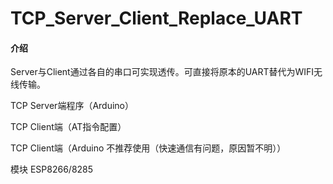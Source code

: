 # TCP_Server_Client_Replace_UART

#### 介绍
Server与Client通过各自的串口可实现透传。可直接将原本的UART替代为WIFI无线传输。

TCP Server端程序（Arduino）

TCP Client端（AT指令配置）

TCP Client端（Arduino 不推荐使用（快速通信有问题，原因暂不明））

模块 ESP8266/8285

